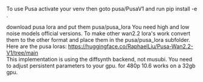 To use Pusa
activate your venv then
goto pusa/PusaV1 and run pip install -e .

download pusa lora and put them pusa/pusa_lora You need high and low noise models official versions. To make other wan2.2 lora's work convert them to the other format and place them in the pusa/pusa_lora subfolder.  
Here are the pusa loras: https://huggingface.co/RaphaelLiu/Pusa-Wan2.2-V1/tree/main  
This implementation is using the diffsynth backend, not musubi. You need to adjust persistent parameters to your gpu. for 480p 10.6 works on a 32gb gpu.  